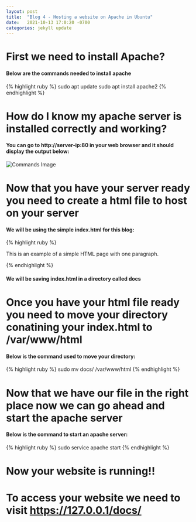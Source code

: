 ```yaml
---
layout: post
title:  "Blog 4 - Hosting a website on Apache in Ubuntu"
date:   2021-10-13 17:0:20 -0700
categories: jekyll update
---
```


# **First we need to install Apache?**
#### Below are the commands needed to install apache
{% highlight ruby %}
sudo apt update
sudo apt install apache2
{% endhighlight %}

# **How do I know my apache server is installed correctly and working?**
#### You can go to http://server-ip:80 in your web browser and it should display the output below:
![Commands Image](https://topramanc.github.io/Images/apache.png)

# **Now that you have your server ready you need to create a html file to host on your server**
#### We will be using the simple index.html for this blog:
{% highlight ruby %}
<!DOCTYPE html>
<html>
    <head>
        <title>Example</title>
    </head>
    <body>
        <p>This is an example of a simple HTML page with one paragraph.</p>
    </body>
</html>
{% endhighlight %}

#### We will be saving index.html in a directory called docs

# **Once you have your html file ready you need to move your directory conatining your index.html to /var/www/html**
#### Below is the command used to move your directory:
{% highlight ruby %}
sudo mv docs/ /var/www/html
{% endhighlight %}

# **Now that we have our file in the right place now we can go ahead and start the apache server**
#### Below is the command to start an apache server:
{% highlight ruby %}
sudo service apache start
{% endhighlight %}

# **Now your website is running!!**
# To access your website we need to visit https://127.0.0.1/docs/